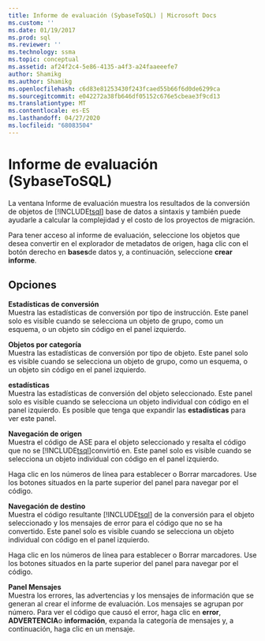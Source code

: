 ```yaml
---
title: Informe de evaluación (SybaseToSQL) | Microsoft Docs
ms.custom: ''
ms.date: 01/19/2017
ms.prod: sql
ms.reviewer: ''
ms.technology: ssma
ms.topic: conceptual
ms.assetid: af24f2c4-5e86-4135-a4f3-a24faaeeefe7
author: Shamikg
ms.author: Shamikg
ms.openlocfilehash: c6d83e81253430f243fcaed55b66f6d0de6299ca
ms.sourcegitcommit: e042272a38fb646df05152c676e5cbeae3f9cd13
ms.translationtype: MT
ms.contentlocale: es-ES
ms.lasthandoff: 04/27/2020
ms.locfileid: "68083504"
---
```

# <a name="assessment-report-sybasetosql"></a>Informe de evaluación (SybaseToSQL)
La ventana Informe de evaluación muestra los resultados de la conversión de objetos de [!INCLUDE[tsql](../../includes/tsql-md.md)] base de datos a sintaxis y también puede ayudarle a calcular la complejidad y el costo de los proyectos de migración.  
  
Para tener acceso al informe de evaluación, seleccione los objetos que desea convertir en el explorador de metadatos de origen, haga clic con el botón derecho en **bases**de datos y, a continuación, seleccione **crear informe**.  
  
## <a name="options"></a>Opciones  
**Estadísticas de conversión**  
Muestra las estadísticas de conversión por tipo de instrucción. Este panel solo es visible cuando se selecciona un objeto de grupo, como un esquema, o un objeto sin código en el panel izquierdo.  
  
**Objetos por categoría**  
Muestra las estadísticas de conversión por tipo de objeto. Este panel solo es visible cuando se selecciona un objeto de grupo, como un esquema, o un objeto sin código en el panel izquierdo.  
  
**estadísticas**  
Muestra las estadísticas de conversión del objeto seleccionado. Este panel solo es visible cuando se selecciona un objeto individual con código en el panel izquierdo. Es posible que tenga que expandir las **estadísticas** para ver este panel.  
  
**Navegación de origen**  
Muestra el código de ASE para el objeto seleccionado y resalta el código que no se [!INCLUDE[tsql](../../includes/tsql-md.md)]convirtió en. Este panel solo es visible cuando se selecciona un objeto individual con código en el panel izquierdo.  
  
Haga clic en los números de línea para establecer o Borrar marcadores. Use los botones situados en la parte superior del panel para navegar por el código.  
  
**Navegación de destino**  
Muestra el código resultante [!INCLUDE[tsql](../../includes/tsql-md.md)] de la conversión para el objeto seleccionado y los mensajes de error para el código que no se ha convertido. Este panel solo es visible cuando se selecciona un objeto individual con código en el panel izquierdo.  
  
Haga clic en los números de línea para establecer o Borrar marcadores. Use los botones situados en la parte superior del panel para navegar por el código.  
  
**Panel Mensajes**  
Muestra los errores, las advertencias y los mensajes de información que se generan al crear el informe de evaluación. Los mensajes se agrupan por número. Para ver el código que causó el error, haga clic en **error**, **ADVERTENCIA**o **información**, expanda la categoría de mensajes y, a continuación, haga clic en un mensaje.  
  
